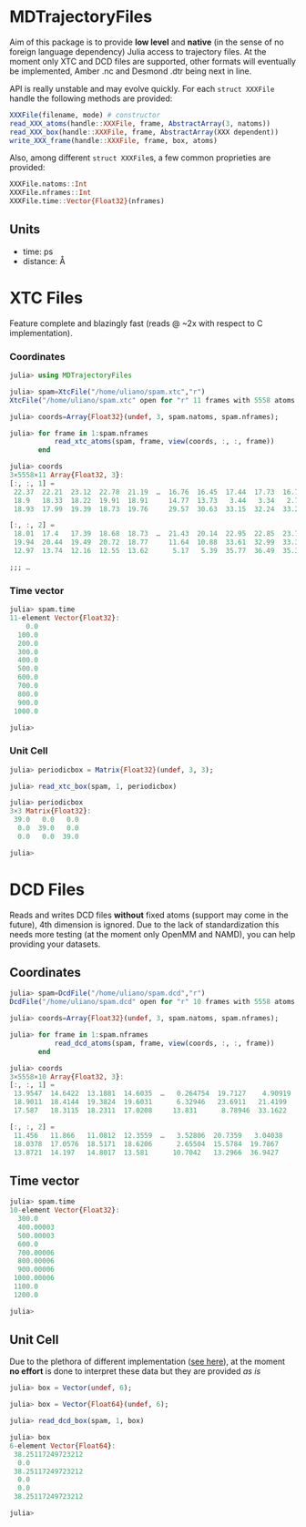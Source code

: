 # MDTrajectoryFiles

Aim of this package is to provide **low level** and **native** (in the sense of no foreign language dependency) Julia access to trajectory files. At the moment only XTC and DCD files are supported, other formats will eventually be implemented, Amber .nc and Desmond .dtr being next in line.

API is really unstable and may evolve quickly. For each `struct XXXFile` handle the following methods are provided:

```julia
XXXFile(filename, mode) # constructor
read_XXX_atoms(handle::XXXFile, frame, AbstractArray(3, natoms))
read_XXX_box(handle::XXXFile, frame, AbstractArray(XXX dependent))
write_XXX_frame(handle::XXXFile, frame, box, atoms)
```

Also, among different `struct XXXFile`s, a few common proprieties are provided:

```julia
XXXFile.natoms::Int
XXXFile.nframes::Int
XXXFile.time::Vector{Float32}(nframes)
```

## Units

- time: ps
- distance: Å

# XTC Files

Feature complete and blazingly fast (reads @ ~2x with respect to C implementation). 

### Coordinates

```julia
julia> using MDTrajectoryFiles

julia> spam=XtcFile("/home/uliano/spam.xtc","r")
XtcFile("/home/uliano/spam.xtc" open for "r" 11 frames with 5558 atoms each)

julia> coords=Array{Float32}(undef, 3, spam.natoms, spam.nframes);

julia> for frame in 1:spam.nframes
           read_xtc_atoms(spam, frame, view(coords, :, :, frame))
       end

julia> coords
3×5558×11 Array{Float32, 3}:
[:, :, 1] =
 22.37  22.21  23.12  22.78  21.19  …  16.76  16.45  17.44  17.73  16.79
 18.9   18.33  18.22  19.91  18.91     14.77  13.73   3.44   3.34   2.74
 18.93  17.99  19.39  18.73  19.76     29.57  30.63  33.15  32.24  33.27

[:, :, 2] =
 18.01  17.4   17.39  18.68  18.73  …  21.43  20.14  22.95  22.85  23.78
 19.94  20.44  19.49  20.72  18.77     11.64  10.88  33.61  32.99  33.37
 12.97  13.74  12.16  12.55  13.62      5.17   5.39  35.77  36.49  35.36

;;; … 
```

### Time vector

```julia
julia> spam.time
11-element Vector{Float32}:
    0.0
  100.0
  200.0
  300.0
  400.0
  500.0
  600.0
  700.0
  800.0
  900.0
 1000.0

julia> 

```

### Unit Cell

```julia
julia> periodicbox = Matrix{Float32}(undef, 3, 3);

julia> read_xtc_box(spam, 1, periodicbox)

julia> periodicbox
3×3 Matrix{Float32}:
 39.0   0.0   0.0
  0.0  39.0   0.0
  0.0   0.0  39.0

julia> 
```

# DCD Files

Reads and writes DCD files **without** fixed atoms (support may come in the future), 4th dimension is ignored. Due to the lack of standardization this needs more testing (at the moment only OpenMM and NAMD), you can help providing your datasets.

## Coordinates

```julia
julia> spam=DcdFile("/home/uliano/spam.dcd","r")
DcdFile("/home/uliano/spam.dcd" open for "r" 10 frames with 5558 atoms each)

julia> coords=Array{Float32}(undef, 3, spam.natoms, spam.nframes);

julia> for frame in 1:spam.nframes
           read_dcd_atoms(spam, frame, view(coords, :, :, frame))
       end

julia> coords
3×5558×10 Array{Float32, 3}:
[:, :, 1] =
 13.9547  14.6422  13.1881  14.6035  …   0.264754  19.7127    4.90919
 18.9011  18.4144  19.3824  19.6031      6.32946   23.6911   21.4199
 17.587   18.3115  18.2311  17.0208     13.831      8.78946  33.1622

[:, :, 2] =
 11.456   11.866   11.0812  12.3559  …   3.52806  20.7359   3.04038
 18.0378  17.0576  18.5171  18.6206      2.65504  15.5784  19.7867
 13.8721  14.197   14.8017  13.581      10.7042   13.2966  36.9427
```

## Time vector

```julia
julia> spam.time
10-element Vector{Float32}:
  300.0
  400.00003
  500.00003
  600.0
  700.00006
  800.00006
  900.00006
 1000.00006
 1100.0
 1200.0

julia> 
```

## Unit Cell

Due to the plethora of different implementation ([see here](https://github.com/MDAnalysis/mdanalysis/issues/187)), at the moment **no effort** is done to interpret these data but they are provided *as is*

```julia
julia> box = Vector(undef, 6);

julia> box = Vector{Float64}(undef, 6);

julia> read_dcd_box(spam, 1, box)

julia> box
6-element Vector{Float64}:
 38.25117249723212
  0.0
 38.25117249723212
  0.0
  0.0
 38.25117249723212

julia>
```










